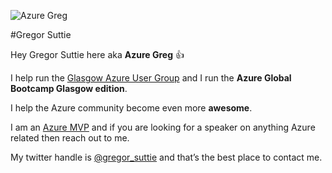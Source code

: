 ![Azure Greg](https://gregorsuttie.com/wp-content/uploads/2019/12/white-Copy-2.png "Azure Greg")

#Gregor Suttie

Hey Gregor Suttie here aka **Azure Greg** :thumbsup:


I help run the [Glasgow Azure User Group](https://www.gaug.co.uk/ "Glasgow Azure User Group") and I run the **Azure Global Bootcamp Glasgow edition**.

I help the Azure community become even more **awesome**.

I am an [Azure MVP](https://mvp.microsoft.com/en-us/PublicProfile/5003451?fullName=Gregor%20Suttie "Azure MVP") and if you are looking for a speaker on anything Azure related then reach out to me.

My twitter handle is [@gregor_suttie](https://twitter.com/gregor_suttie "@gregor_suttie") and that’s the best place to contact me.
